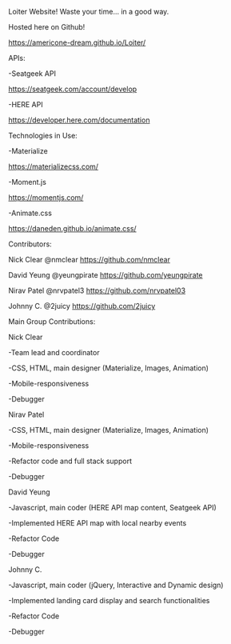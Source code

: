 Loiter Website! Waste your time... in a good way.

Hosted here on Github!

https://americone-dream.github.io/Loiter/



APIs:

-Seatgeek API

https://seatgeek.com/account/develop


-HERE API

https://developer.here.com/documentation


Technologies in Use:

-Materialize

https://materializecss.com/

-Moment.js

https://momentjs.com/

-Animate.css

https://daneden.github.io/animate.css/

Contributors:


Nick Clear
@nmclear
https://github.com/nmclear

David Yeung
@yeungpirate
https://github.com/yeungpirate

Nirav Patel
@nrvpatel3
https://github.com/nrvpatel03

Johnny C.
@2juicy
https://github.com/2juicy



Main Group Contributions:


Nick Clear

-Team lead and coordinator

-CSS, HTML, main designer (Materialize, Images, Animation)

-Mobile-responsiveness

-Debugger



Nirav Patel

-CSS, HTML, main designer (Materialize, Images, Animation)

-Mobile-responsiveness

-Refactor code and full stack support

-Debugger



David Yeung

-Javascript, main coder (HERE API map content, Seatgeek API)

-Implemented HERE API map with local nearby events

-Refactor Code

-Debugger



Johnny C.

-Javascript, main coder (jQuery, Interactive and Dynamic design)

-Implemented landing card display and search functionalities

-Refactor Code

-Debugger
